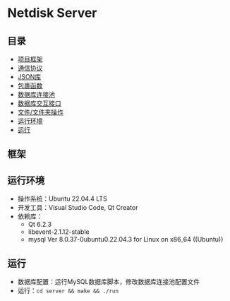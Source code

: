 # Netdisk Server

## 目录
* [项目框架](#框架)
* [通信协议](msg/README.md)
* [JSON库](json/README.md)
* [包裹函数](wrap/README.md)
* [数据库连接池](mysql/README.md)
* [数据库交互接口](idatabase/README.md)
* [文件/文件夹操作](ifilefolder/README.md)
* [运行环境](#运行环境)
* [运行](#运行)

<span id="框架"></span>
## 框架

<span id="运行环境"></span>
## 运行环境
* 操作系统：Ubuntu 22.04.4 LTS
* 开发工具：Visual Studio Code, Qt Creator
* 依赖库：
    - Qt 6.2.3
    - libevent-2.1.12-stable
    - mysql  Ver 8.0.37-0ubuntu0.22.04.3 for Linux on x86_64 ((Ubuntu))

<span id="运行"></span>
## 运行
* 数据库配置：运行MySQL数据库脚本，修改数据库连接池配置文件
* 运行：`cd server && make && ./run`
